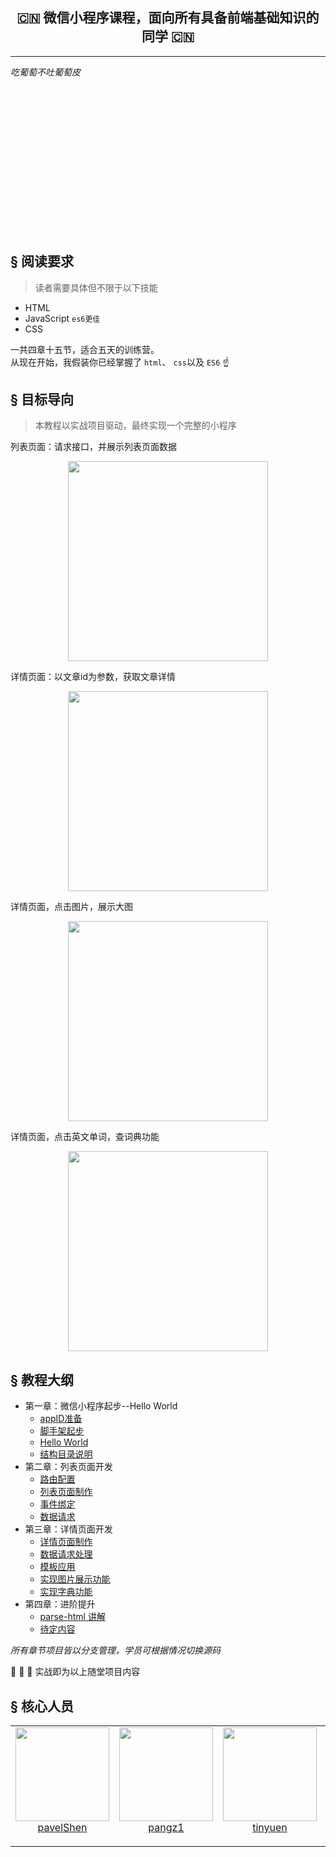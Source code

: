 <h2 align="center"> 🇨🇳 微信小程序课程，面向所有具备前端基础知识的同学 🇨🇳 </h2>  
<hr>
<div style="page-break-after: always;"></div>


*吃葡萄不吐葡萄皮* 


<p>&nbsp;</p>
<p>&nbsp;</p>
<p>&nbsp;</p>
<p>&nbsp;</p>
<p>&nbsp;</p>
<p>&nbsp;</p>
<p>&nbsp;</p>
<p>&nbsp;</p> 

<div style="page-break-after: always;"></div>

## <a>&sect; 阅读要求</a>
> 读者需要具体但不限于以下技能
- HTML
- JavaScript `es6更佳`
- CSS

一共四章十五节，适合五天的训练营。  
从现在开始，我假装你已经掌握了 `html`、 `css`以及 `ES6`  ☝️ 

## <a>&sect; 目标导向</a>
> 本教程以实战项目驱动，最终实现一个完整的小程序

列表页面：请求接口，并展示列表页面数据
<div align="center">
  <img src="./docs/images/list.png" width="320">
 </div>  

详情页面：以文章id为参数，获取文章详情 
<div align="center">
  <img src="./docs/images/detail.png" width="320">
 </div>  

 详情页面，点击图片，展示大图
 <div align="center">
  <img src="./docs/images/showimg.png" width="320">
 </div>
 
 详情页面，点击英文单词，查词典功能
 <div align="center">
  <img src="./docs/images/dictionary.png" width="320">
 </div>

## <a>&sect; 教程大纲</a> 
-  第一章：微信小程序起步--Hello World
   - [appID准备](./docs/ch1-2.md)
   - [脚手架起步](./docs/ch1-3.md)
   - [Hello World](./docs/ch1-4.md)
   - [结构目录说明](./docs/ch1-5.md)
- 第二章：列表页面开发
   - [路由配置](./docs/ch2-1.md)
   - [列表页面制作](./docs/ch2-2.md)
   - [事件绑定](./docs/ch2-3.md)
   - [数据请求](./docs/ch2-4.md)
- 第三章：详情页面开发
   - [详情页面制作](./docs/ch3-1.md)
   - [数据请求处理](./docs/ch3-2.md)
   - [模板应用](./docs/ch3-3.md)
   - [实现图片展示功能](./docs/ch3-4.md)
   - [实现字典功能](./docs/ch3-5.md)
- 第四章：进阶提升
   - [parse-html 讲解](./docs/ch4-1.md)
   - [待定内容](./docs/ch4-2.md)

*所有章节项目皆以分支管理，学员可根据情况切换源码*

:clap: :clap: :clap: 实战即为以上随堂项目内容

## <a>&sect; 核心人员</a> 
<table>
  <tbody>
    <tr>
      <td align="center" valign="top">
        <img width="150" height="150" src="https://github.com/pavelShen.png?s=150">
        <br>
        <a href="https://github.com/pavelShen">pavelShen</a>
        <p></p>
        <p></p>
      </td>
      <td align="center" valign="top">
        <img width="150" height="150" src="https://github.com/pangz1.png?s=150">
        <br>
        <a href="https://github.com/pangz1">pangz1</a>
        <p></p>
        <p></p>
      </td>
      <td align="center" valign="top">
        <img width="150" height="150" src="https://github.com/tinyuen.png?s=150">
        <br>
        <a href="https://github.com/tinyuen">tinyuen</a>
        <p></p>
        <p></p>
      </td>
      <td align="center" valign="top">
        <img width="150" height="150" src="https://github.com/roeis.png?s=150">
        <br>
        <a href="https://github.com/roeis">roeis</a>
        <p></p>
        <p></p>
      </td>
      <td align="center" valign="top">
        <img width="150" height="150" src="https://github.com/brucecham.png?s=150">
        <br>
        <a href="https://github.com/brucecham">brucecham</a>
        <p></p>
        <p></p>
      </td>
     </tr>
  </tbody>
</table>
